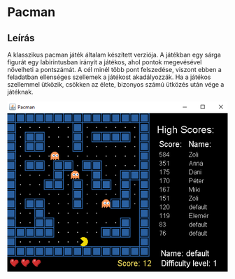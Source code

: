﻿# Pacman
 
## Leírás

A klasszikus pacman játék általam készített verziója. A játékban egy sárga figurát egy labirintusban irányít a játékos, ahol pontok megevésével növelheti a pontszámát. A cél minél több pont felszedése, viszont ebben a feladatban ellenséges szellemek a játékost akadályozzák. Ha a
játékos szellemmel ütközik, csökken az élete, bizonyos számú ütközés után vége a játéknak.


<img src="image1.png">
